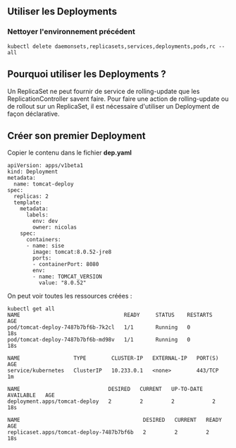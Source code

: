 ## Utiliser les Deployments

### Nettoyer l'environnement précédent

`kubectl delete daemonsets,replicasets,services,deployments,pods,rc --all`

## Pourquoi utiliser les Deployments ?

Un ReplicaSet ne peut fournir de service de rolling-update que les ReplicationController savent faire.
Pour faire une action de rolling-update ou de rollout sur un ReplicaSet, il est nécessaire d'utiliser un Deployment de façon déclarative.

## Créer son premier Deployment

Copier le contenu dans le fichier **dep.yaml**

```
apiVersion: apps/v1beta1
kind: Deployment
metadata:
  name: tomcat-deploy
spec:
  replicas: 2
  template:
    metadata:
      labels:
        env: dev
        owner: nicolas
    spec:
      containers:
      - name: sise
        image: tomcat:8.0.52-jre8
        ports:
        - containerPort: 8080
        env:
        - name: TOMCAT_VERSION
          value: "8.0.52"
```

On peut voir toutes les ressources créées :

```
kubectl get all
NAME                                 READY     STATUS    RESTARTS   AGE
pod/tomcat-deploy-7487b7bf6b-7k2cl   1/1       Running   0          18s
pod/tomcat-deploy-7487b7bf6b-md98v   1/1       Running   0          18s

NAME                 TYPE        CLUSTER-IP   EXTERNAL-IP   PORT(S)   AGE
service/kubernetes   ClusterIP   10.233.0.1   <none>        443/TCP   1m

NAME                            DESIRED   CURRENT   UP-TO-DATE   AVAILABLE   AGE
deployment.apps/tomcat-deploy   2         2         2            2           18s

NAME                                       DESIRED   CURRENT   READY     AGE
replicaset.apps/tomcat-deploy-7487b7bf6b   2         2         2         18s
```







